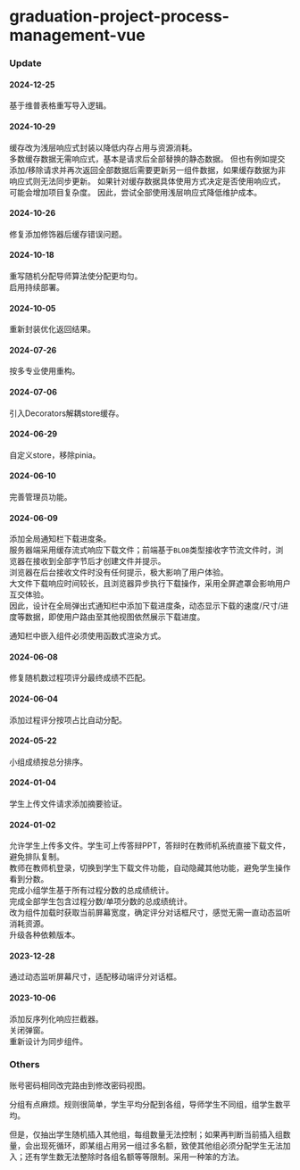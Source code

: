 # graduation-project-process-management-vue

### Update

#### 2024-12-25

基于维普表格重写导入逻辑。

#### 2024-10-29

缓存改为浅层响应式封装以降低内存占用与资源消耗。  
多数缓存数据无需响应式，基本是请求后全部替换的静态数据。
但也有例如提交添加/移除请求并再次返回全部数据后需要更新另一组件数据，如果缓存数据为非响应式则无法同步更新。
如果针对缓存数据具体使用方式决定是否使用响应式，可能会增加项目复杂度。
因此，尝试全部使用浅层响应式降低维护成本。

#### 2024-10-26

修复添加修饰器后缓存错误问题。

#### 2024-10-18

重写随机分配导师算法使分配更均匀。  
启用持续部署。

#### 2024-10-05

重新封装优化返回结果。

#### 2024-07-26

按多专业使用重构。

#### 2024-07-06

引入Decorators解耦store缓存。

#### 2024-06-29

自定义store，移除pinia。

#### 2024-06-10

完善管理员功能。

#### 2024-06-09

添加全局通知栏下载进度条。  
服务器端采用缓存流式响应下载文件；前端基于`BLOB`类型接收字节流文件时，浏览器在接收到全部字节后才创建文件并提示。  
浏览器在后台接收文件时没有任何提示，极大影响了用户体验。  
大文件下载响应时间较长，且浏览器异步执行下载操作，采用全屏遮罩会影响用户互交体验。  
因此，设计在全局弹出式通知栏中添加下载进度条，动态显示下载的速度/尺寸/进度等数据，即使用户路由至其他视图依然展示下载进度。

通知栏中嵌入组件必须使用函数式渲染方式。

#### 2024-06-08

修复随机数过程项评分最终成绩不匹配。

#### 2024-06-04

添加过程评分按项占比自动分配。

#### 2024-05-22

小组成绩按总分排序。

#### 2024-01-04

学生上传文件请求添加摘要验证。

#### 2024-01-02

允许学生上传多文件。学生可上传答辩PPT，答辩时在教师机系统直接下载文件，避免排队复制。  
教师在教师机登录，切换到学生下载文件功能，自动隐藏其他功能，避免学生操作看到分数。  
完成小组学生基于所有过程分数的总成绩统计。  
完成全部学生包含过程分数/单项分数的总成绩统计。  
改为组件加载时获取当前屏幕宽度，确定评分对话框尺寸，感觉无需一直动态监听消耗资源。  
升级各种依赖版本。

#### 2023-12-28

通过动态监听屏幕尺寸，适配移动端评分对话框。

#### 2023-10-06

添加反序列化响应拦截器。  
关闭弹窗。  
重新设计为同步组件。

### Others

账号密码相同改完路由到修改密码视图。

分组有点麻烦。规则很简单，学生平均分配到各组，导师学生不同组，组学生数平均。

但是，仅抽出学生随机插入其他组，每组数量无法控制；如果再判断当前插入组数量，会出现死循环，即某组占用另一组过多名额，致使其他组必须分配学生无法加入；还有学生数无法整除时各组名额等等限制。采用一种笨的方法。
